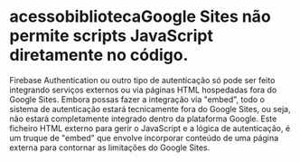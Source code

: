 # acessobibliotecaGoogle Sites não permite scripts JavaScript diretamente no código.
Firebase Authentication ou outro tipo de autenticação só pode ser feito integrando serviços externos ou via páginas HTML hospedadas fora do Google Sites.
Embora possas fazer a integração via "embed", todo o sistema de autenticação estará tecnicamente fora do Google Sites, ou seja, não estará completamente integrado dentro da plataforma Google.
Este ficheiro HTML externo para gerir o JavaScript e a lógica de autenticação, é um truque de "embed" que envolve incorporar conteúdo de uma página externa para contornar as limitações do Google Sites.
